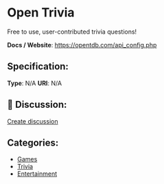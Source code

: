 # Open Trivia


Free to use, user-contributed trivia questions!

**Docs / Website**: https://opentdb.com/api_config.php

## Specification:
**Type**:  N/A 
**URI**:  N/A 

## 💬 Discussion:
[Create discussion](link)

## Categories:
- [Games](https://github.com/apis-list/apis-list#games)
- [Trivia](https://github.com/apis-list/apis-list#trivia)
- [Entertainment](https://github.com/apis-list/apis-list#entertainment)





